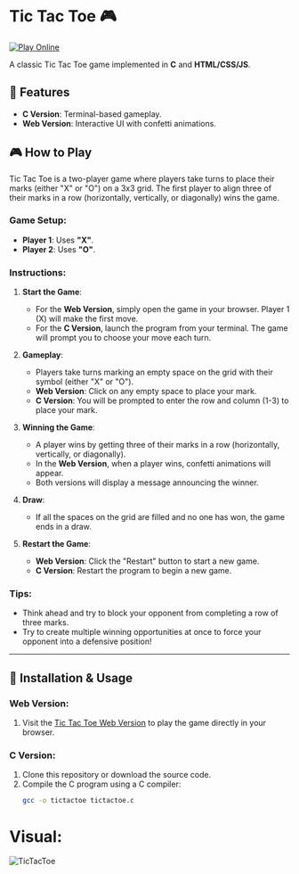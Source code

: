 # Tic Tac Toe 🎮

[![Play Online](https://img.shields.io/badge/Play%20Online-Live%20Demo-brightgreen)](https://sayemuzzamansiam.github.io/Tic-Tac-Toe/Tic-Tac-Toe-Web/)

A classic Tic Tac Toe game implemented in **C** and **HTML/CSS/JS**.


## 🚀 Features
- **C Version**: Terminal-based gameplay.
- **Web Version**: Interactive UI with confetti animations.

## 🎮 How to Play

Tic Tac Toe is a two-player game where players take turns to place their marks (either "X" or "O") on a 3x3 grid. The first player to align three of their marks in a row (horizontally, vertically, or diagonally) wins the game.

### Game Setup:
- **Player 1**: Uses **"X"**.
- **Player 2**: Uses **"O"**.

### Instructions:

1. **Start the Game**:
   - For the **Web Version**, simply open the game in your browser. Player 1 (X) will make the first move.
   - For the **C Version**, launch the program from your terminal. The game will prompt you to choose your move each turn.

2. **Gameplay**:
   - Players take turns marking an empty space on the grid with their symbol (either "X" or "O").
   - **Web Version**: Click on any empty space to place your mark.
   - **C Version**: You will be prompted to enter the row and column (1-3) to place your mark.

3. **Winning the Game**:
   - A player wins by getting three of their marks in a row (horizontally, vertically, or diagonally).
   - In the **Web Version**, when a player wins, confetti animations will appear.
   - Both versions will display a message announcing the winner.

4. **Draw**:
   - If all the spaces on the grid are filled and no one has won, the game ends in a draw.

5. **Restart the Game**:
   - **Web Version**: Click the "Restart" button to start a new game.
   - **C Version**: Restart the program to begin a new game.

### Tips:
- Think ahead and try to block your opponent from completing a row of three marks.
- Try to create multiple winning opportunities at once to force your opponent into a defensive position!

---

## 🚀 Installation & Usage

### Web Version:
1. Visit the [Tic Tac Toe Web Version](https://sayemuzzamansiam.github.io/Tic-Tac-Toe/Tic-Tac-Toe-Web/) to play the game directly in your browser.

### C Version:
1. Clone this repository or download the source code.
2. Compile the C program using a C compiler:
   ```bash
   gcc -o tictactoe tictactoe.c

# Visual:
![TicTacToe](https://github.com/sayemuzzamansiam/Tic-Tac-Toe/blob/main/Tic-Tac-Toe-Web/Images/TicTacToeGame.JPG)
